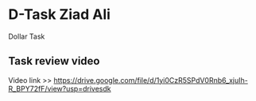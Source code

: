 # D-Task Ziad Ali

Dollar Task 

## Task review video

Video link >> https://drive.google.com/file/d/1yi0CzR5SPdV0Rnb6_xjuIh-R_BPY72fF/view?usp=drivesdk


